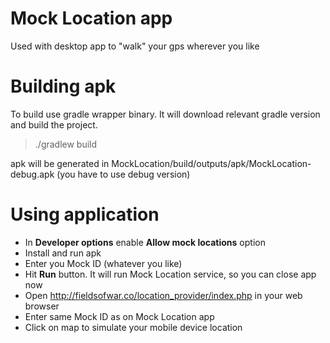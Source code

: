 Mock Location app
=================

Used with desktop app to "walk" your gps wherever you like

# Building apk

To build use gradle wrapper binary. It will download relevant gradle version and build the project.

> ./gradlew build

apk will be generated in MockLocation/build/outputs/apk/MockLocation-debug.apk (you have to use debug version)

# Using application

- In **Developer options** enable **Allow mock locations** option
- Install and run apk
- Enter you Mock ID (whatever you like)
- Hit **Run** button. It will run Mock Location service, so you can close app now
- Open http://fieldsofwar.co/location_provider/index.php in your web browser
- Enter same Mock ID as on Mock Location app
- Click on map to simulate your mobile device location
